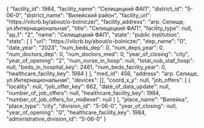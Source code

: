 {
    "facility_id": 1984,
    "facility_name": "Селищецкий ФАП",
    "district_id": "5-06-0",
    "district_name": "Вилейский район",
    "facility_url": "https:\/\/vilcrb.by\/about\/o-bolnicze\/",
    "facility_address": "агр. Селище, ул.Интернациональная",
    "title": "Селищецкий ФАП",
    "facility_type": null,
    "ap_1": "2",
    "name": "Селищецкий ФАП",
    "state": "public institution",
    "stats": [
        {
            "url": "https:\/\/vilcrb.by\/about\/o-bolnicze\/",
            "dep_name": "0",
            "date_year": "2023",
            "num_beds_dep": 0,
            "num_deps_year": 0,
            "num_doctors_dep": 0,
            "num_doctors_med": 0,
            "year_of_closing": "city",
            "year_of_opening": "2",
            "num_nurse_in_hosp": null,
            "total_nub_staf_hosp": null,
            "beds_in_hospital_key": 2461,
            "num_beds_facility_year": 0,
            "healthcare_facility_key": 1984
        }
    ],
    "med_id": 456,
    "address": "агр. Селище, ул.Интернациональная",
    "devices": [],
    "coord_x_y": null,
    "job_offers": [
        {
            "locality": null,
            "job_offer_key": 662,
            "date_of_data_update": null,
            "number_of_job_offers": null,
            "healthcare_facility_key": 1984,
            "number_of_job_offers_for_midlevel": null
        }
    ],
    "place_name": "Вилейка",
    "place_type": "city",
    "division_id": "5-06-0",
    "year_of_closing": null,
    "year_of_opening": "0",
    "healthcare_facility_key": 1984,
    "administrative_division_id": "5-06-0"
}